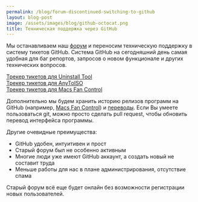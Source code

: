 ```yaml
---
permalink: /blog/forum-discontinued-switching-to-github
layout: blog-post
image: /assets/images/blog/github-octocat.png
title: Техническая поддержка через GitHub
---
```


Мы останавливаем наш [форум](https://forums.crystalidea.com/) и переносим техническую поддержку в систему тикетов GitHub. Система GitHub на сегодняшний день самая удобная для баг репортов, запросов о новом функционале и других технических вопросов.

<!--more-->

[Трекер тикетов для Uninstall Tool](https://github.com/crystalidea/uninstall-tool/issues)  
[Трекер тикетов для AnyToISO](https://github.com/crystalidea/anytoiso/issues)  
[Трекер тикетов для Macs Fan Control](https://github.com/crystalidea/macs-fan-control/issues)

Дополнительно мы будем хранить историю релизов программ на GitHub (например, [Macs Fan Control](https://github.com/crystalidea/macs-fan-control/releases)) и [переводы](https://github.com/crystalidea/macs-fan-control/tree/master/languages). Если Вы умеете пользоваться git, можно просто сделать pull request, чтобы обновить перевод интерфейса программы.

Другие очевидные преимущества:

- GitHub удобен, интуитивен и прост
- Старый форум был не особенно активным
- Многие люди уже имеют GitHub аккаунт, а создать новый не составит труда
- Меньше работы для нас в плане администрирования, отсутствие спама

Старый форум всё еще будет онлайн без возможности регистрации новых пользователей.
